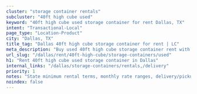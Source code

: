 ```yaml
---
cluster: "storage container rentals"
subcluster: "40ft high cube used"
keyword: "40ft high cube used storage container for rent Dallas, TX"
intent: "Transactional-Local"
page_type: "Location-Product"
city: "Dallas, TX"
title_tag: "Dallas 40ft high cube storage container for rent | LC"
meta_description: "Buy used 40ft high cube storage container rent with local delivery in Dallas, TX. LC Container — local Since 2003. Request a fast quote today."
url_slug: "/dallas/rent/40ft-high-cube/storage-containers/used"
h1: "Rent 40ft high cube used storage container in Dallas"
internal_links: "/dallas/storage-containers/rentals,/delivery"
priority: 1
notes: "State minimum rental terms, monthly rate ranges, delivery/pickup fees, service area."
noindex: false
---
```


<!-- TODO: Add unique city/inventory copy, images, and internal links here. -->
